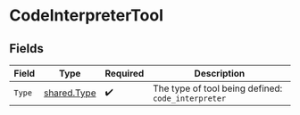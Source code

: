# CodeInterpreterTool


## Fields

| Field                                              | Type                                               | Required                                           | Description                                        |
| -------------------------------------------------- | -------------------------------------------------- | -------------------------------------------------- | -------------------------------------------------- |
| `Type`                                             | [shared.Type](../../models/shared/type.md)         | :heavy_check_mark:                                 | The type of tool being defined: `code_interpreter` |